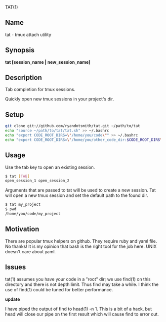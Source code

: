 TAT(1)

## Name
 tat - tmux attach utility

## Synopsis

**tat [session_name | new_session_name]**

## Description

Tab completion for tmux sessions.

Quickly open new tmux sessions in your project's dir.

## Setup

```bash
git clone git://github.com/ryandotsmith/tat.git ~/path/to/tat
echo "source ~/path/to/tat/tat.sh" >> ~/.bashrc
echo "export CODE_ROOT_DIRS=\"/home/you/code\"" >> ~/.bashrc
echo "export CODE_ROOT_DIRS=\"/home/you/other_code_dir:$CODE_ROOT_DIRS\"" >> ~/.bashrc
```

## Usage

Use the tab key to open an existing session.

```bash
$ tat [TAB]
open_session_1 open_session_2
```

Arguments that are passed to tat will be used to create a new session.
Tat will open a new tmux session and set the default path to the found dir.

```bash
$ tat my_project
$ pwd
/home/you/code/my_project
```

## Motivation

There are popular tmux helpers on github. They require ruby and yaml file. No thanks! 
It is my opinion that bash is the right tool for the job here. UNIX doesn't care about yaml.

## Issues

tat(1) assumes you have your code in a "root" dir; we use find(1) on this directory and there is not depth limit.
Thus find may take a while. I think the use of find(1) could be tuned for better performance.

**update**

I have piped the output of find to head(1) -n 1. This is a bit of a hack, but head will close our pipe on the first result
which will cause find to error out.


